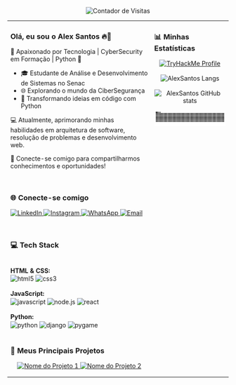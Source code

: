 <p align="center">
  <img src="https://komarev.com/ghpvc/?username=AlexSantosLeite&style=flat-square&color=blueviolet" alt="Contador de Visitas"/>
</p>

<table width="100%">
  <tr>
    <td width="65%" valign="top">
      
### Olá, eu sou o Alex Santos 🔥👋

🚀 Apaixonado por Tecnologia | CyberSecurity em Formação | Python 🐍

- 🎓 Estudante de Análise e Desenvolvimento de Sistemas no Senac
- 🌐 Explorando o mundo da CiberSegurança
- 🐍 Transformando ideias em código com Python

💻 Atualmente, aprimorando minhas habilidades em arquitetura de software, resolução de problemas e desenvolvimento web.

🔗 Conecte-se comigo para compartilharmos conhecimentos e oportunidades!

<br>

### 🌐 Conecte-se comigo
<p align="left">
  <a href="https://www.linkedin.com/in/alex-santos-leite/" target="_blank">
    <img src="https://img.shields.io/badge/LinkedIn-0077B5?style=flat-square&logo=linkedin&logoColor=white" alt="LinkedIn">
  </a>
  <a href="https://www.instagram.com/techgameralex/" target="_blank">
    <img src="https://img.shields.io/badge/Instagram-E4405F?style=flat-square&logo=instagram&logoColor=white" alt="Instagram">
  </a>
  <a href="https://wa.me/5511949207386" target="_blank">
    <img src="https://img.shields.io/badge/WhatsApp-25D366?style=flat-square&logo=whatsapp&logoColor=white" alt="WhatsApp">
  </a>
  <a href="mailto:alex.s.leite@hotmail.com" target="_blank">
    <img src="https://img.shields.io/badge/Hotmail-0078D4?style=flat-square&logo=microsoft-outlook&logoColor=white" alt="Email">
  </a>
</p>

<br>

### 💻 Tech Stack
<div style="display: inline_block"><br>
  <strong>HTML & CSS:</strong><br>
  <img align="center" alt="html5" src="https://img.shields.io/badge/HTML5-E34F26?style=flat-square&logo=html5&logoColor=white" />
  <img align="center" alt="css3" src="https://img.shields.io/badge/CSS3-1572B6?style=flat-square&logo=css3&logoColor=white" />
  <br><br>
  <strong>JavaScript:</strong><br>
  <img align="center" alt="javascript" src="https://img.shields.io/badge/JavaScript-F7DF1E?style=flat-square&logo=javascript&logoColor=black" />
  <img align="center" alt="node.js" src="https://img.shields.io/badge/Node.js-43853D?style=flat-square&logo=node.js&logoColor=white" />
  <img align="center" alt="react" src="https://img.shields.io/badge/React-20232A?style=flat-square&logo=react&logoColor=61DAFB" />
  <br><br>
  <strong>Python:</strong><br>
  <img align="center" alt="python" src="https://img.shields.io/badge/Python-14354C?style=flat-square&logo=python&logoColor=white" />
  <img align="center" alt="django" src="https://img.shields.io/badge/Django-092E20?style=flat-square&logo=django&logoColor=white" />
  <img align="center" alt="pygame" src="https://img.shields.io/badge/PyGame-6E7CCD?style=flat-square&logo=pygame&logoColor=white" />
</div>

<br>

### 🚀 Meus Principais Projetos
<p align="center">
  <a href="https://github.com/AlexSantosLeite/NOME_DO_REPO_1" target="_blank">
    <img src="https://github-readme-stats.vercel.app/api/pin/?username=AlexSantosLeite&repo=NOME_DO_REPO_1&theme=tokyonight&hide_border=true&border_radius=10" alt="Nome do Projeto 1">
  </a>
  <a href="https://github.com/AlexSantosLeite/NOME_DO_REPO_2" target="_blank">
    <img src="https://github-readme-stats.vercel.app/api/pin/?username=AlexSantosLeite&repo=NOME_DO_REPO_2&theme=tokyonight&hide_border=true&border_radius=10" alt="Nome do Projeto 2">
  </a>
</p>

</td>
<td width="35%" valign="top">

### 📊 Minhas Estatísticas
<p align="center">
  <a href="https://tryhackme.com/p/koldan" target="_blank">
    <img src="https://tryhackme-badges.s3.amazonaws.com/koldan.png" alt="TryHackMe Profile">
  </a>
  <br><br>
  <img src="https://github-readme-stats.vercel.app/api/top-langs/?username=AlexSantosLeite&langs_count=8&theme=tokyonight&hide_border=true&border_radius=10&layout=compact" alt="AlexSantos Langs" />
  <br><br>
  <img src="https://github-readme-stats.vercel.app/api?username=AlexSantosLeite&show_icons=true&theme=tokyonight&hide_border=true&border_radius=10" alt="AlexSantos GitHub stats" />
</p>
  
<picture>
  <source media="(prefers-color-scheme: dark)" srcset="https://raw.githubusercontent.com/AlexSantosLeite/AlexSantosLeite/output/github-contribution-grid-snake-dark.svg">
  <source media="(prefers-color-scheme: light)" srcset="https://raw.githubusercontent.com/AlexSantosLeite/AlexSantosLeite/output/github-contribution-grid-snake.svg">
  <img alt="github contribution grid snake animation" src="https://raw.githubusercontent.com/AlexSantosLeite/AlexSantosLeite/output/github-contribution-grid-snake.svg">
</picture>

</td>
</tr>
</table>
